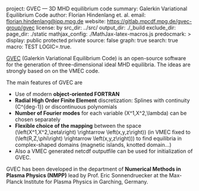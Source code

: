 project: GVEC &mdash; 3D MHD equilibrium code 
summary: Galerkin Variational Equilibrium Code
author: Florian Hindenlang et. al.
email: florian.hindenlang@ipp.mpg.de
website: https://gitlab.mpcdf.mpg.de/gvec-group/gvec 
license: by
src_dir: ../src/
output_dir: ./_build
exclude_dir: 
page_dir: ./static
mathjax_config: ./MathJax-latex-macros.js
predocmark: >
display: public
         protected
         private
source: false
graph: true
search: true
macro: TEST
       LOGIC=.true.


[GVEC](https://gitlab.mpcdf.mpg.de/gvec-group/gvec) (Galerkin Variational Equilibrium Code) is an open-source software for
the generation of three-dimensional ideal MHD equilibria.
The ideas are strongly based on on the VMEC code.

The main features of GVEC are

* Use of modern **object-oriented FORTRAN**
* **Radial High Order Finite Element** discretization: Splines with continuity \(C^{deg-1}\) or discontinuous polynomials
* **Number of Fourier modes** for each variable \(X^1,X^2,\lambda\) can be chosen separately
* **Flexible choice of the mapping** between the space \(\left(X^1,X^2,\zeta\right) \rightarrow \left(x,y,z\right)\) (in VMEC fixed to \(\left(R,Z,\phi\right) \rightarrow \left(x,y,z\right)\)) 
  to find equilibria in complex-shaped domains (magnetic islands, knotted domain...)
* Also a VMEC generated netcdf outputfile can be used for initialization of GVEC.


GVEC has been developed in the department of **Numerical Methods in Plasma Physics (NMPP)**
lead by Prof. Eric Sonnendruecker at the Max-Planck Institute for Plasma Physics 
in Garching, Germany.

